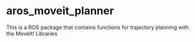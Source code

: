 # aros_moveit_planner
This is a ROS package that contains functions for trajectory planning with the MoveIt! Libraries
